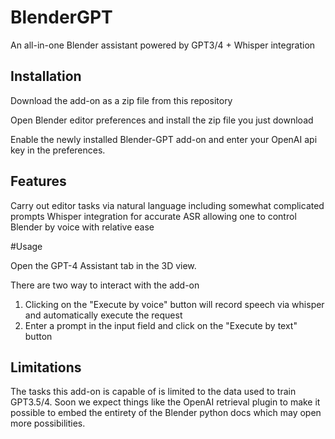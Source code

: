 # BlenderGPT
An all-in-one Blender assistant powered by GPT3/4 + Whisper integration

## Installation

Download the add-on as a zip file from this repository

Open Blender editor preferences and install the zip file you just download

Enable the newly installed Blender-GPT add-on and enter your OpenAI api key in the preferences.

## Features

Carry out editor tasks via natural language including somewhat complicated prompts
Whisper integration for accurate ASR allowing one to control Blender by voice with relative ease

#Usage

Open the GPT-4 Assistant tab in the 3D view.

There are two way to interact with the add-on

1) Clicking on the "Execute by voice" button will record speech via whisper and automatically execute the request
2) Enter a prompt in the input field and click on the "Execute by text" button

## Limitations

The tasks this add-on is capable of is limited to the data used to train GPT3.5/4.  Soon we expect things like the OpenAI retrieval plugin to make it possible to embed the entirety of the Blender python docs which may open more possibilities.
